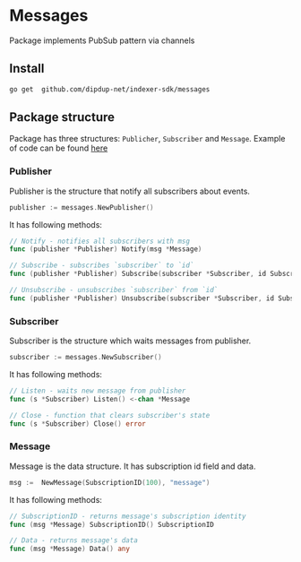 # Messages

Package implements PubSub pattern via channels

## Install

```bash
go get  github.com/dipdup-net/indexer-sdk/messages
```

## Package structure

Package has three structures: `Publicher`, `Subscriber` and `Message`. 
Example of code can be found [here](/examples/messages/main.go)

### Publisher

Publisher is the structure that notify all subscribers about events.

```go
publisher := messages.NewPublisher()
```

It has following methods:

```go
// Notify - notifies all subscribers with msg
func (publisher *Publisher) Notify(msg *Message) 

// Subscribe - subscribes `subscriber` to `id`
func (publisher *Publisher) Subscribe(subscriber *Subscriber, id SubscriptionID)

// Unsubscribe - unsubscribes `subscriber` from `id`
func (publisher *Publisher) Unsubscribe(subscriber *Subscriber, id SubscriptionID)
```

### Subscriber

Subscriber is the structure which waits messages from publisher.

```go
subscriber := messages.NewSubscriber()
```

It has following methods:

```go
// Listen - waits new message from publisher
func (s *Subscriber) Listen() <-chan *Message

// Close - function that clears subscriber's state
func (s *Subscriber) Close() error
```

### Message

Message is the data structure. It has subscription id field and data.

```go
msg :=  NewMessage(SubscriptionID(100), "message")
```

It has following methods:

```go
// SubscriptionID - returns message's subscription identity
func (msg *Message) SubscriptionID() SubscriptionID 

// Data - returns message's data
func (msg *Message) Data() any
```